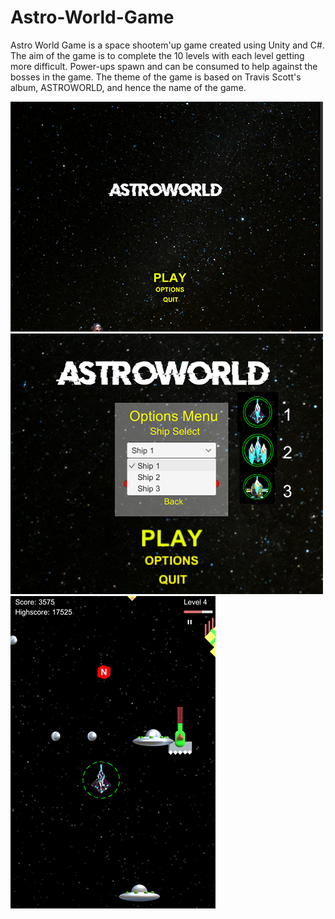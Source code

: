 # Astro-World-Game
Astro World Game is a space shootem'up game created using Unity and C#.
The aim of the game is to complete the 10 levels with each level getting more difficult.
Power-ups spawn and can be consumed to help against the bosses in the game.
The theme of the game is based on Travis Scott's album, ASTROWORLD, and hence the name of the game. 

![](images/menu.png)
![](images/settings.png)
![](images/game.png)